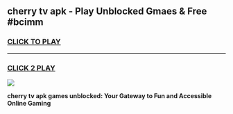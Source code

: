 
## cherry tv apk - Play Unblocked Gmaes & Free #bcimm
<h3>
<a href="https://premium.freeplayer.one?title=cherry_tv_apk&ref=03M">CLICK TO PLAY</a></h3>
<hr>

<h3>
<a href="https://premium.freeplayer.one?title=cherry_tv_apk&ref=03M">CLICK 2 PLAY</a>
  
</h3>

<a href="https://premium.freeplayer.one?title=cherry_tv_apk&ref=03M"><img src="https://clearcache.store/games.png"></a>


**cherry tv apk games unblocked: Your Gateway to Fun and Accessible Online Gaming**

